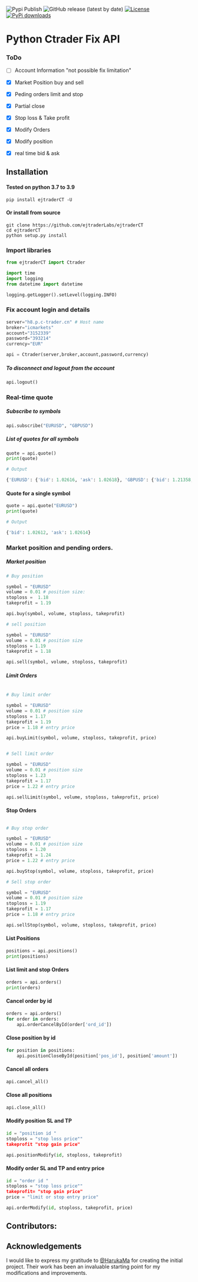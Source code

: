 ![Pypi Publish](https://github.com/ejtraderLabs/ejtraderCT/actions/workflows/python-publish.yml/badge.svg)
![GitHub release (latest by date)](https://img.shields.io/github/v/release/ejtraderLabs/ejtraderCT)
[![License](https://img.shields.io/github/license/ejtraderLabs/ejtraderCT)](https://github.com/ejtraderLabs/ejtraderCT/blob/master/LICENSE)
[![PyPi downloads](https://img.shields.io/pypi/dm/ejtraderCT?style=flat-square&logo=pypi&logoColor=white)](https://pypi.org/project/ejtraderCT/)

# Python Ctrader Fix API

### ToDo

- [ ] Account Information "not possible fix limitation"
- [x] Market Position buy and sell
- [x] Peding orders limit and stop 
- [x] Partial close
- [x] Stop loss & Take profit
- [x] Modify Orders 
- [x] Modify position 
- [x] real time bid & ask


## Installation
#### Tested on python 3.7 to 3.9
```
pip install ejtraderCT -U
```
#### Or install from source

```
git clone https://github.com/ejtraderLabs/ejtraderCT
cd ejtraderCT
python setup.py install

```

### Import libraries

```python
from ejtraderCT import Ctrader

import time
import logging
from datetime import datetime

logging.getLogger().setLevel(logging.INFO)


```

### Fix account login and details

```python
server="h8.p.c-trader.cn" # Host name
broker="icmarkets" 
account="3152339"
password="393214"
currency="EUR"

api = Ctrader(server,broker,account,password,currency)

```

##### To disconnect and logout from the account
```python
api.logout()
```

### Real-time quote

##### Subscribe to symbols
```python
api.subscribe("EURUSD", "GBPUSD")
```
##### List of quotes for all symbols
```python
quote = api.quote()
print(quote)

# Output

{'EURUSD': {'bid': 1.02616, 'ask': 1.02618}, 'GBPUSD': {'bid': 1.21358, 'ask': 1.21362}}
```

#### Quote for a single symbol 
```python
quote = api.quote("EURUSD")
print(quote)

# Output

{'bid': 1.02612, 'ask': 1.02614}

```
### Market position and pending orders.

##### Market position

```python
# Buy position

symbol = "EURUSD"
volume = 0.01 # position size:
stoploss =  1.18
takeprofit = 1.19

api.buy(symbol, volume, stoploss, takeprofit)

# sell position 

symbol = "EURUSD"
volume = 0.01 # position size
stoploss = 1.19
takeprofit = 1.18

api.sell(symbol, volume, stoploss, takeprofit)
```

##### Limit Orders

```python

# Buy limit order

symbol = "EURUSD"
volume = 0.01 # position size
stoploss = 1.17
takeprofit = 1.19
price = 1.18 # entry price 

api.buyLimit(symbol, volume, stoploss, takeprofit, price)


# Sell limit order

symbol = "EURUSD"
volume = 0.01 # position size
stoploss = 1.23
takeprofit = 1.17
price = 1.22 # entry price 

api.sellLimit(symbol, volume, stoploss, takeprofit, price)
```

#### Stop Orders

```python

# Buy stop order

symbol = "EURUSD"
volume = 0.01 # position size
stoploss = 1.20
takeprofit = 1.24
price = 1.22 # entry price

api.buyStop(symbol, volume, stoploss, takeprofit, price)

# Sell stop order

symbol = "EURUSD"
volume = 0.01 # position size
stoploss = 1.19
takeprofit = 1.17
price = 1.18 # entry price 

api.sellStop(symbol, volume, stoploss, takeprofit, price)

```

#### List Positions

```python
positions = api.positions()
print(positions)

```
#### List limit and stop Orders

```python
orders = api.orders()
print(orders)

```
#### Cancel order by id

```python
orders = api.orders()
for order in orders:
    api.orderCancelById(order['ord_id'])

```
#### Close position by id

```python
for position in positions:
    api.positionCloseById(position['pos_id'], position['amount'])

```

#### Cancel all orders

```python
api.cancel_all()
```

#### Close all positions

```python
api.close_all()
```
#### Modify position SL and TP
```python
id = "position id "
stoploss = "stop loss price""
takeprofit "stop gain price"

api.positionModify(id, stoploss, takeprofit)

```

#### Modify order SL and TP and entry price
```python
id = "order id "
stoploss = "stop loss price""
takeprofit= "stop gain price"
price = "limit or stop entry price"

api.orderModify(id, stoploss, takeprofit, price)

```
## Contributors:

<!-- CONTRIBUTORS:START -->
<!-- CONTRIBUTORS:END -->

## Acknowledgements

I would like to express my gratitude to [@HarukaMa](https://github.com/HarukaMa) for creating the initial project. Their work has been an invaluable starting point for my modifications and improvements.
